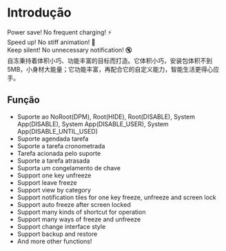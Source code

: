 # Introdução

Power save! No frequent charging! :zap:  
Speed up! No stiff animation! :dash:  
Keep silent! No unnecessary notification! :mute:  
自冻秉持着体积小巧、功能丰富的目标而打造。它体积小巧，安装包体积不到5MB，小身材大能量；它功能丰富，再配合它的自定义能力，智能生活更得心应手。

## Função

* Suporte ao NoRoot(DPM), Root(HIDE), Root(DISABLE), System App(DISABLE), System App(DISABLE\_USER), System App(DISABLE\_UNTIL\_USED)
* Suporte agendada tarefa
* Suporte a tarefa cronometrada
* Tarefa acionada pelo suporte
* Suporte a tarefa atrasada
* Suporta um congelamento de chave
* Support one key unfreeze
* Support leave freeze
* Support view by category
* Support notification tiles for one key freeze, unfreeze and screen lock
* Support auto freeze after screen locked
* Support many kinds of shortcut for operation
* Support many ways of freeze and unfreeze
* Support change interface style
* Support backup and restore
* And more other functions!


